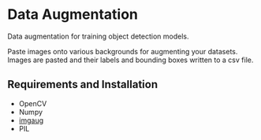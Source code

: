 Data Augmentation
=====

Data augmentation for training object detection models.

Paste images onto various backgrounds for augmenting your datasets. Images are pasted and their labels and bounding boxes written to a csv file.

Requirements and Installation
----

* OpenCV
* Numpy
* [ imgaug ](https://github.com/aleju/imgaug)
* PIL



